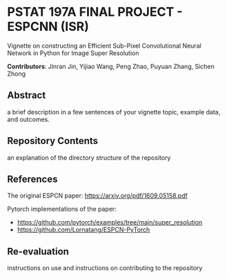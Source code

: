 # PSTAT 197A FINAL PROJECT - ESPCNN (ISR)
Vignette on constructing an Efficient Sub-Pixel Convolutional Neural Network in Python for Image Super Resolution

**Contributors**: Jinran Jin, Yijiao Wang, Peng Zhao, Puyuan Zhang, Sichen Zhong

## Abstract
a brief description in a few sentences of your vignette topic, example data, and outcomes.

## Repository Contents
an explanation of the directory structure of the repository

## References
The original ESPCN paper: https://arxiv.org/pdf/1609.05158.pdf

Pytorch implementations of the paper:
 - https://github.com/pytorch/examples/tree/main/super_resolution
 - https://github.com/Lornatang/ESPCN-PyTorch

## Re-evaluation
instructions on use and instructions on contributing to the repository
